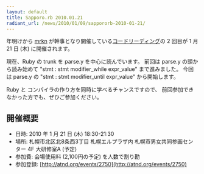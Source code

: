 ```yaml
---
layout: default
title: Sapporo.rb 2010.01.21
radiant_url: /news/2010/01/09/sappororb-2010-01-21/
---
```

年明けから [mrkn](http://mrkn.aboutme.jp/profile) が幹事となり開催している[コードリーディング](http://atnd.org/events/2576)の 2 回目が 1 月 21 日 (木) に開催されます。

現在、Ruby の trunk を parse.y を中心に読んでいます。
前回は parse.y の頭から読み始めて "stmt : stmt modifier_while expr_value" まで進みました。
今回は parse.y の "stmt : stmt modifier_until expr_value" から開始します。

Ruby と コンパイラの作り方を同時に学べるチャンスですので、
前回参加できなかった方でも、ぜひご参加ください。

## 開催概要

- 日時: 2010 年 1 月 21 日 (木) 18:30-21:30
- 場所: 札幌市北区北8条西3丁目 札幌エルプラザ内 札幌市男女共同参画センター 4F 大研修室A (予定)
- 参加費: 会場使用料 (2,100円の予定) を人数で割り勘
- 参加登録: [http://atnd.org/events/2750](http://atnd.org/events/2750)
